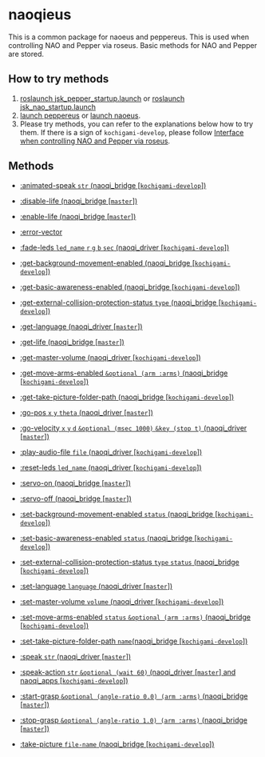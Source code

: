 # naoqieus

This is a common package for naoeus and peppereus.
This is used when controlling NAO and Pepper via roseus. 
Basic methods for NAO and Pepper are stored.

## How to try methods

1. [roslaunch jsk_pepper_startup.launch](https://github.com/jsk-ros-pkg/jsk_robot/tree/master/jsk_naoqi_robot/jsk_pepper_startup#running-startup-program) or [roslaunch jsk_nao_startup.launch](https://github.com/jsk-ros-pkg/jsk_robot/tree/master/jsk_naoqi_robot/jsk_nao_startup#running-startup-program)  
2. [launch peppereus](https://github.com/jsk-ros-pkg/jsk_robot/tree/master/jsk_naoqi_robot/peppereus#control-pepper-via-roseus) or [launch naoeus](https://github.com/jsk-ros-pkg/jsk_robot/blob/master/jsk_naoqi_robot/naoeus/README.md#control-nao-via-roseus).   
3. Please try methods, you can refer to the explanations below how to try them. If there is a sign of `kochigami-develop`, please follow [Interface when controlling NAO and Pepper via roseus](https://github.com/jsk-ros-pkg/jsk_robot/tree/master/jsk_naoqi_robot#interface-when-controlling-nao-and-pepper-via-roseus).  

## Methods

- [:animated-speak `str` (naoqi_bridge [`kochigami-develop`])](doc/animated_speak.md)  

- [:disable-life (naoqi_bridge [`master`])](doc/disable_life.md)  

- [:enable-life (naoqi_bridge [`master`])](doc/enable_life.md)  

- [:error-vector](doc/error_vector.md)  

- [:fade-leds `led_name` `r` `g` `b` `sec` (naoqi_driver [`kochigami-develop`])](doc/fade_leds.md)  

- [:get-background-movement-enabled (naoqi_bridge [`kochigami-develop`])](doc/get_background_movement_enabled.md)

- [:get-basic-awareness-enabled (naoqi_bridge [`kochigami-develop`])](doc/get_basic_awareness_enabled.md)  

- [:get-external-collision-protection-status `type` (naoqi_bridge [`kochigami-develop`])](doc/get_external_collision_protection_status.md)  

- [:get-language (naoqi_driver [`master`])](doc/get_language.md)  

- [:get-life (naoqi_bridge [`master`])](doc/get_life.md)  

- [:get-master-volume (naoqi_driver [`kochigami-develop`])](doc/get_master_volume.md)  

- [:get-move-arms-enabled `&optional (arm :arms)` (naoqi_bridge [`kochigami-develop`])](doc/get_move_arms_enabled.md)    

- [:get-take-picture-folder-path (naoqi_bridge [`kochigami-develop`])](doc/get_take_picture_folder_path.md)

- [:go-pos `x` `y` `theta` (naoqi_driver [`master`])](doc/go_pos.md)  

- [:go-velocity `x` `y` `d` `&optional (msec 1000)` `&key (stop t)` (naoqi_driver [`master`])](doc/go_velocity.md)  

- [:play-audio-file `file` (naoqi_driver [`kochigami-develop`])](doc/play_audio_file.md)  

- [:reset-leds `led_name` (naoqi_driver [`kochigami-develop`])](doc/reset_leds.md)  

- [:servo-on (naoqi_bridge [`master`])](doc/servo_on.md)  

- [:servo-off (naoqi_bridge [`master`])](doc/servo_off.md)  

- [:set-background-movement-enabled `status` (naoqi_bridge [`kochigami-develop`])](doc/set_background_movement_enabled.md)

- [:set-basic-awareness-enabled `status` (naoqi_bridge [`kochigami-develop`])](doc/set_basic_awareness_enabled.md)  

- [:set-external-collision-protection-status `type` `status` (naoqi_bridge [`kochigami-develop`])](doc/set_external_collision_protection_status.md)  

- [:set-language `language` (naoqi_driver [`master`])](doc/set_language.md)  

- [:set-master-volume `volume` (naoqi_driver [`kochigami-develop`])](doc/set_master_volume.md)  

- [:set-move-arms-enabled `status` `&optional (arm :arms)` (naoqi_bridge [`kochigami-develop`])](doc/set_move_arms_enabled.md)  

- [:set-take-picture-folder-path `name`(naoqi_bridge [`kochigami-develop`])](doc/set_take_picture_folder_path.md) 

- [:speak `str` (naoqi_driver [`master`])](doc/speak.md)  

- [:speak-action `str` `&optional (wait 60)` (naoqi_driver [`master`] and naoqi_apps [`kochigami-develop`])](doc/speak_action.md)  

- [:start-grasp `&optional (angle-ratio 0.0) (arm :arms)` (naoqi_bridge [`master`])](doc/start_grasp.md)  

- [:stop-grasp `&optional (angle-ratio 1.0) (arm :arms)` (naoqi_bridge [`master`])](doc/stop_grasp.md)

- [:take-picture `file-name` (naoqi_bridge [`kochigami-develop`])](doc/take_picture.md)